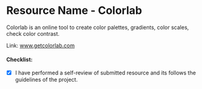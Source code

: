 # Resource Name - Colorlab

Colorlab is an online tool to create color palettes, gradients, color scales, check color contrast.

Link: www.getcolorlab.com

#### Checklist:

- [x] I have performed a self-review of submitted resource and its follows the guidelines of the project.
